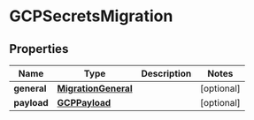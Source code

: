 

# GCPSecretsMigration

## Properties

Name | Type | Description | Notes
------------ | ------------- | ------------- | -------------
**general** | [**MigrationGeneral**](MigrationGeneral.md) |  |  [optional]
**payload** | [**GCPPayload**](GCPPayload.md) |  |  [optional]



